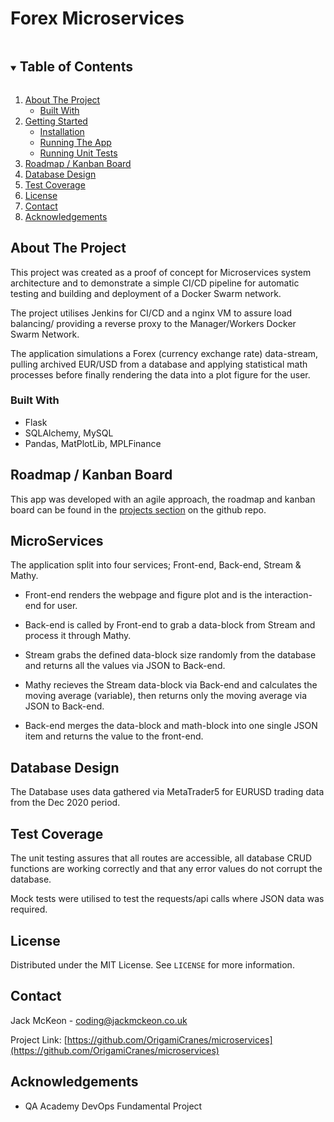 <!-- PRINTING PORTAL -->
# Forex Microservices 

<!-- TABLE OF CONTENTS -->
<details open="open">
  <summary><h2 style="display: inline-block">Table of Contents</h2></summary>
  <ol>
    <li>
      <a href="#about-the-project">About The Project</a>
      <ul>
        <li><a href="#built-with">Built With</a></li>
      </ul>
    </li>
    <li>
      <a href="#getting-started">Getting Started</a>
      <ul>
        <li><a href="#installation">Installation</a></li>
        <li><a href="#installation">Running The App</a></li>
        <li><a href="#installation">Running Unit Tests</a></li>
      </ul>
    </li>
    <li><a href="#roadmap">Roadmap / Kanban Board</a></li>
    <li><a href="#roadmap">Database Design</a></li>
    <li><a href="#roadmap">Test Coverage</a></li>
    <li><a href="#license">License</a></li>
    <li><a href="#contact">Contact</a></li>
    <li><a href="#acknowledgements">Acknowledgements</a></li>
  </ol>
</details>



<!-- ABOUT THE PROJECT -->
## About The Project

This project was created as a proof of concept for Microservices system architecture 
and to demonstrate a simple CI/CD pipeline for automatic testing and building and deployment of a Docker Swarm network.

The project utilises Jenkins for CI/CD and a nginx VM to assure load balancing/ providing a reverse proxy to the Manager/Workers 
Docker Swarm Network.

The application simulations a Forex (currency exchange rate) data-stream, pulling archived EUR/USD from a database and 
applying statistical math processes before finally rendering the data into a plot figure for the user. 

### Built With

* Flask
* SQLAlchemy, MySQL
* Pandas, MatPlotLib, MPLFinance




<!-- ROADMAP -->
## Roadmap / Kanban Board

This app was developed with an agile approach, the roadmap and kanban board can be found in the 
[projects section](https://github.com/users/OrigamiCranes/projects/1) on the github repo.

<!-- MICROSERVICES -->
## MicroServices

The application split into four services; Front-end, Back-end, Stream & Mathy. 

* Front-end renders the webpage and 
figure plot and is the interaction-end for user. 

* Back-end is called by Front-end to grab a data-block from Stream and process it through Mathy.

* Stream grabs the defined data-block size randomly from the database and returns all the values via JSON to Back-end.

* Mathy recieves the Stream data-block via Back-end and calculates the moving average (variable), then returns only the moving average via JSON to Back-end.

* Back-end merges the data-block and math-block into one single JSON item and returns the value to the front-end.


<!-- DATABASE DESIGN -->
## Database Design

The Database uses data gathered via MetaTrader5 for EURUSD trading data from the Dec 2020 period.
<!-- TEST COVERAGE -->
## Test Coverage
The unit testing assures that all routes are accessible, all database CRUD functions are working correctly and that any error values do not corrupt the database. 

Mock tests were utilised to test the requests/api calls where JSON data was required.



<!-- LICENSE -->
## License

Distributed under the MIT License. See `LICENSE` for more information.



<!-- CONTACT -->
## Contact

Jack McKeon - coding@jackmckeon.co.uk

Project Link: [https://github.com/OrigamiCranes/microservices](https://github.com/OrigamiCranes/microservices)



<!-- ACKNOWLEDGEMENTS -->
## Acknowledgements

* QA Academy DevOps Fundamental Project

